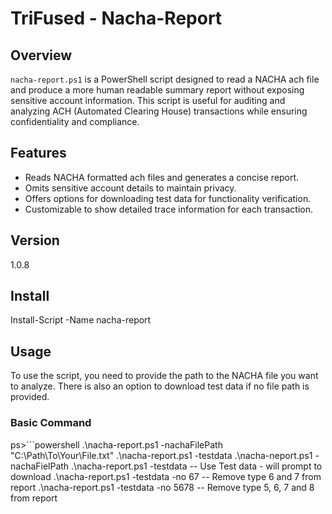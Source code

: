 # TriFused - Nacha-Report

## Overview
`nacha-report.ps1` is a PowerShell script designed to read a NACHA ach file and produce a more human readable summary report without exposing sensitive account information. This script is useful for auditing and analyzing ACH (Automated Clearing House) transactions while ensuring confidentiality and compliance.

## Features
- Reads NACHA formatted ach files and generates a concise report.
- Omits sensitive account details to maintain privacy.
- Offers options for downloading test data for functionality verification.
- Customizable to show detailed trace information for each transaction.

## Version
1.0.8

## Install
Install-Script -Name nacha-report 

## Usage
To use the script, you need to provide the path to the NACHA file you want to analyze. There is also an option to download test data if no file path is provided.

### Basic Command
ps>```powershell
.\nacha-report.ps1 -nachaFilePath "C:\Path\To\Your\File.txt"
.\nacha-report.ps1 -testdata
.\nacha-neport.ps1 -nachaFielPath
.\nacha-report.ps1 -testdata  -- Use Test data - will prompt to download
.\nacha-report.ps1 -testdata -no 67     -- Remove type 6 and 7 from report
.\nacha-report.ps1 -testdata -no 5678   -- Remove type 5, 6, 7 and 8 from report
